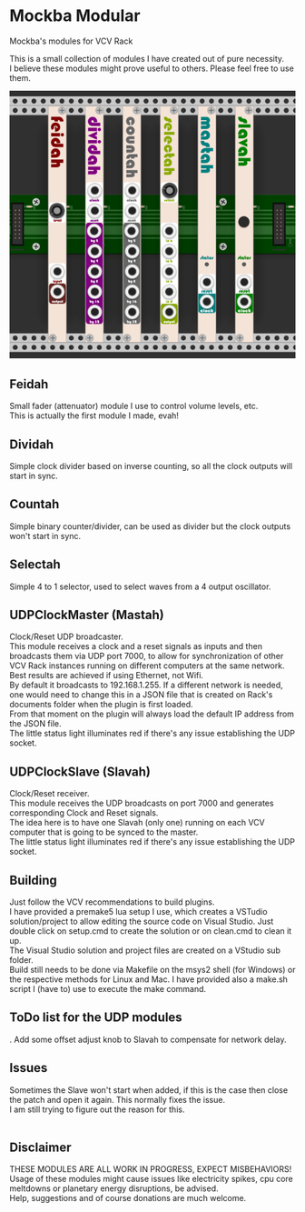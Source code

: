 # Mockba Modular
 Mockba's modules for VCV Rack

This is a small collection of modules I have created out of pure necessity.<br>
I believe these modules might prove useful to others. Please feel free to use them.

![Alt text](./screenshot.png)

## Feidah
Small fader (attenuator) module I use to control volume levels, etc.<br>
This is actually the first module I made, evah!

## Dividah
Simple clock divider based on inverse counting, so all the clock outputs will start in sync.

## Countah
Simple binary counter/divider, can be used as divider but the clock outputs won't start in sync.

## Selectah
Simple 4 to 1 selector, used to select waves from a 4 output oscillator.

## UDPClockMaster (Mastah)
Clock/Reset UDP broadcaster.<br>
This module receives a clock and a reset signals as inputs and then broadcasts them via UDP port 7000, to allow for synchronization of other VCV Rack instances running on different computers at the same network.<br>
Best results are achieved if using Ethernet, not Wifi.<br>
By default it broadcasts to 192.168.1.255. If a different network is needed, one would need to change this in a JSON file that is created on Rack's documents folder when the plugin is first loaded.<br>
From that moment on the plugin will always load the default IP address from the JSON file.<br>
The little status light illuminates red if there's any issue establishing the UDP socket.

## UDPClockSlave (Slavah)
Clock/Reset receiver.<br>
This module receives the UDP broadcasts on port 7000 and generates corresponding Clock and Reset signals.<br>
The idea here is to have one Slavah (only one) running on each VCV computer that is going to be synced to the master.<br>
The little status light illuminates red if there's any issue establishing the UDP socket.

## Building
Just follow the VCV recommendations to build plugins.<br>
I have provided a premake5 lua setup I use, which creates a VSTudio solution/project to allow editing the source code on Visual Studio. Just double click on setup.cmd to create the solution or on clean.cmd to clean it up.<br>
The Visual Studio solution and project files are created on a VStudio sub folder.<br>
Build still needs to be done via Makefile on the msys2 shell (for Windows) or the respective methods for Linux and Mac. I have provided also a make.sh script I (have to) use to execute the make command.

## ToDo list for the UDP modules
. Add some offset adjust knob to Slavah to compensate for network delay.<br>

## Issues
Sometimes the Slave won't start when added, if this is the case then close the patch and open it again. This normally fixes the issue.<br>
I am still trying to figure out the reason for this.<br>
<br>
## Disclaimer
THESE MODULES ARE ALL WORK IN PROGRESS, EXPECT MISBEHAVIORS!<br>
Usage of these modules might cause issues like electricity spikes, cpu core meltdowns or planetary energy disruptions, be advised.<br>
Help, suggestions and of course donations are much welcome.<br>
